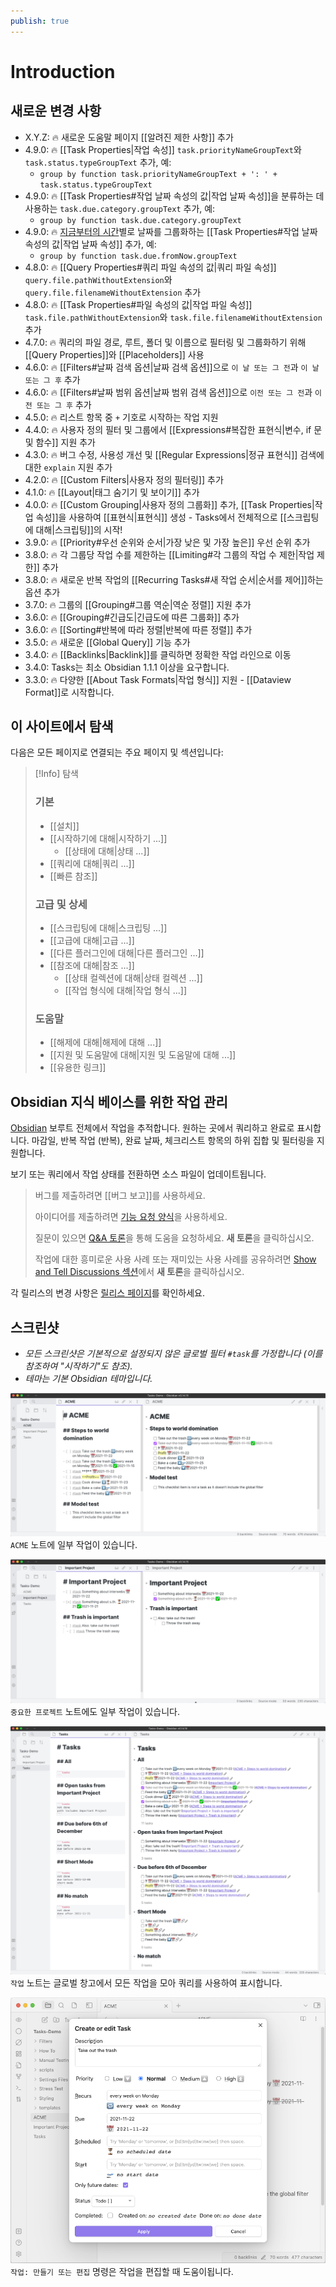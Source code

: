 ```yaml
---
publish: true
---
```


# Introduction

## 새로운 변경 사항

- X.Y.Z: 🔥 새로운 도움말 페이지 [[알려진 제한 사항]] 추가
- 4.9.0: 🔥 [[Task Properties|작업 속성]] `task.priorityNameGroupText`와 `task.status.typeGroupText` 추가, 예:
  - `group by function task.priorityNameGroupText + ': ' + task.status.typeGroupText`
- 4.9.0: 🔥 [[Task Properties#작업 날짜 속성의 값|작업 날짜 속성]]을 분류하는 데 사용하는 `task.due.category.groupText` 추가, 예:
  - `group by function task.due.category.groupText`
- 4.9.0: 🔥 [지금부터의 시간](https://momentjs.com/docs/#/displaying/fromnow/)별로 날짜를 그룹화하는 [[Task Properties#작업 날짜 속성의 값|작업 날짜 속성]] 추가, 예:
  - `group by function task.due.fromNow.groupText`
- 4.8.0: 🔥 [[Query Properties#쿼리 파일 속성의 값|쿼리 파일 속성]] `query.file.pathWithoutExtension`와 `query.file.filenameWithoutExtension` 추가
- 4.8.0: 🔥 [[Task Properties#파일 속성의 값|작업 파일 속성]] `task.file.pathWithoutExtension`와 `task.file.filenameWithoutExtension` 추가
- 4.7.0: 🔥 쿼리의 파일 경로, 루트, 폴더 및 이름으로 필터링 및 그룹화하기 위해 [[Query Properties]]와 [[Placeholders]] 사용
- 4.6.0: 🔥 [[Filters#날짜 검색 옵션|날짜 검색 옵션]]으로 `이 날 또는 그 전`과 `이 날 또는 그 후` 추가
- 4.6.0: 🔥 [[Filters#날짜 범위 옵션|날짜 범위 검색 옵션]]으로 `이전 또는 그 전`과 `이전 또는 그 후` 추가
- 4.5.0: 🔥 리스트 항목 중 `+` 기호로 시작하는 작업 지원
- 4.4.0: 🔥 사용자 정의 필터 및 그룹에서 [[Expressions#복잡한 표현식|변수, if 문 및 함수]] 지원 추가
- 4.3.0: 🔥 버그 수정, 사용성 개선 및 [[Regular Expressions|정규 표현식]] 검색에 대한 `explain` 지원 추가
- 4.2.0: 🔥 [[Custom Filters|사용자 정의 필터링]] 추가
- 4.1.0: 🔥 [[Layout|태그 숨기기 및 보이기]] 추가
- 4.0.0: 🔥 [[Custom Grouping|사용자 정의 그룹화]] 추가, [[Task Properties|작업 속성]]을 사용하여 [[표현식|표현식]] 생성 - Tasks에서 전체적으로 [[스크립팅에 대해|스크립팅]]의 시작!
- 3.9.0: 🔥 [[Priority#우선 순위와 순서|가장 낮은 및 가장 높은]] 우선 순위 추가
- 3.8.0: 🔥 각 그룹당 작업 수를 제한하는 [[Limiting#각 그룹의 작업 수 제한|작업 제한]] 추가
- 3.8.0: 🔥 새로운 반복 작업의 [[Recurring Tasks#새 작업 순서|순서를 제어]]하는 옵션 추가
- 3.7.0: 🔥 그룹의 [[Grouping#그룹 역순|역순 정렬]] 지원 추가
- 3.6.0: 🔥 [[Grouping#긴급도|긴급도에 따른 그룹화]] 추가
- 3.6.0: 🔥 [[Sorting#반복에 따라 정렬|반복에 따른 정렬]] 추가
- 3.5.0: 🔥 새로운 [[Global Query]] 기능 추가
- 3.4.0: 🔥 [[Backlinks|Backlink]]를 클릭하면 정확한 작업 라인으로 이동
- 3.4.0: Tasks는 최소 Obsidian 1.1.1 이상을 요구합니다.
- 3.3.0: 🔥 다양한 [[About Task Formats|작업 형식]] 지원 - [[Dataview Format]]로 시작합니다.

## 이 사이트에서 탐색

다음은 모든 페이지로 연결되는 주요 페이지 및 섹션입니다:

> [!Info] 탐색
> ### 기본
>
> - [[설치]]
> - [[시작하기에 대해|시작하기 ...]]
>   - [[상태에 대해|상태 ...]]
> - [[쿼리에 대해|쿼리 ...]]
> - [[빠른 참조]]
>
> ### 고급 및 상세
>
> - [[스크립팅에 대해|스크립팅 ...]]
> - [[고급에 대해|고급 ...]]
> - [[다른 플러그인에 대해|다른 플러그인 ...]]
> - [[참조에 대해|참조 ...]]
>   - [[상태 컬렉션에 대해|상태 컬렉션 ...]]
>   - [[작업 형식에 대해|작업 형식 ...]]
>
> ### 도움말
>
> - [[해제에 대해|해제에 대해 ...]]
> - [[지원 및 도움말에 대해|지원 및 도움말에 대해 ...]]
> - [[유용한 링크]]

## Obsidian 지식 베이스를 위한 작업 관리

[Obsidian](https://obsidian.md/) 보루트 전체에서 작업을 추적합니다.
원하는 곳에서 쿼리하고 완료로 표시합니다.
마감일, 반복 작업 (반복), 완료 날짜, 체크리스트 항목의 하위 집합 및 필터링을 지원합니다.

보기 또는 쿼리에서 작업 상태를 전환하면 소스 파일이 업데이트됩니다.

> 버그를 제출하려면 [[버그 보고]]를 사용하세요.
>
> 아이디어를 제출하려면 [기능 요청 양식](https://github.com/obsidian-tasks-group/obsidian-tasks/issues/new?assignees=&labels=type%3A+enhancement&template=feature-request.yaml)을 사용하세요.
>
> 질문이 있으면 [Q&A 토론](https://github.com/obsidian-tasks-group/obsidian-tasks/discussions/categories/q-a)을 통해 도움을 요청하세요. **새 토론**을 클릭하십시오.
>
> 작업에 대한 흥미로운 사용 사례 또는 재미있는 사용 사례를 공유하려면 [Show and Tell Discussions 섹션](https://github.com/obsidian-tasks-group/obsidian-tasks/discussions/categories/show-and-tell)에서 **새 토론**을 클릭하십시오.

각 릴리스의 변경 사항은 [릴리스 페이지](https://github.com/obsidian-tasks-group/obsidian-tasks/releases)를 확인하세요.

## 스크린샷

- *모든 스크린샷은 기본적으로 설정되지 않은 글로벌 필터 `#task`를 가정합니다 (이를 참조하여 "시작하기"도 참조).*
- *테마는 기본 Obsidian 테마입니다.*

![ACME Tasks](images/acme.png)
`ACME` 노트에 일부 작업이 있습니다.

![중요한 프로젝트 작업](images/important_project.png)
`중요한 프로젝트` 노트에도 일부 작업이 있습니다.

![작업 쿼리](images/tasks_queries.png)
`작업` 노트는 글로벌 창고에서 모든 작업을 모아 쿼리를 사용하여 표시합니다.

![만들기 또는 편집 모달](images/modal.png)
`작업: 만들기 또는 편집` 명령은 작업을 편집할 때 도움이됩니다.